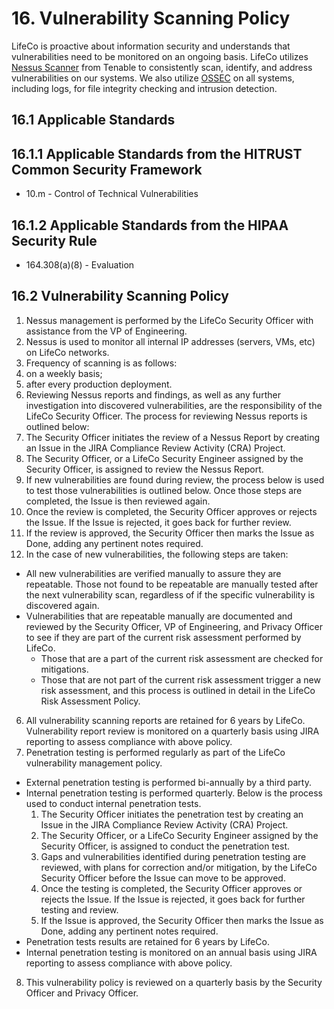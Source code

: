 # 16. Vulnerability Scanning Policy

LifeCo is proactive about information security and understands that vulnerabilities need to be monitored on an ongoing basis. LifeCo utilizes [Nessus Scanner](http://www.tenable.com/products/nessus) from Tenable to consistently scan, identify, and address vulnerabilities on our systems. We also utilize [OSSEC](http://www.ossec.net/) on all systems, including logs, for file integrity checking and intrusion detection.

## 16.1 Applicable Standards

## 16.1.1 Applicable Standards from the HITRUST Common Security Framework

* 10.m - Control of Technical Vulnerabilities

## 16.1.2 Applicable Standards from the HIPAA Security Rule

* 164.308(a)(8) - Evaluation

## 16.2 Vulnerability Scanning Policy

1. Nessus management is performed by the LifeCo Security Officer with assistance from the VP of Engineering.
2. Nessus is used to monitor all internal IP addresses (servers, VMs, etc) on LifeCo networks.
3. Frequency of scanning is as follows:
  1. on a weekly basis;
  2. after every production deployment.
4. Reviewing Nessus reports and findings, as well as any further investigation into discovered vulnerabilities, are the responsibility of the LifeCo Security Officer. The process for reviewing Nessus reports is outlined below:
  1. The Security Officer initiates the review of a Nessus Report by creating an Issue in the JIRA Compliance Review Activity (CRA) Project.
  2. The Security Officer, or a LifeCo Security Engineer assigned by the Security Officer, is assigned to review the Nessus Report.
  3. If new vulnerabilities are found during review, the process below is used to test those vulnerabilities is outlined below. Once those steps are completed, the Issue is then reviewed again.
  4. Once the review is completed, the Security Officer approves or rejects the Issue. If the Issue is rejected, it goes back for further review.
  5. If the review is approved, the Security Officer then marks the Issue as Done, adding any pertinent notes required.
5. In the case of new vulnerabilities, the following steps are taken:
  * All new vulnerabilities are verified manually to assure they are repeatable. Those not found to be repeatable are manually tested after the next vulnerability scan, regardless of if the specific vulnerability is discovered again.
  * Vulnerabilities that are repeatable manually are documented and reviewed by the Security Officer, VP of Engineering, and Privacy Officer to see if they are part of the current risk assessment performed by LifeCo.
    * Those that are a part of the current risk assessment are checked for mitigations.
    * Those that are not part of the current risk assessment trigger a new risk assessment, and this process is outlined in detail in the LifeCo Risk Assessment Policy.
6. All vulnerability scanning reports are retained for 6 years by LifeCo. Vulnerability report review is monitored on a quarterly basis using JIRA reporting to assess compliance with above policy.
7. Penetration testing is performed regularly as part of the LifeCo vulnerability management policy.
  * External penetration testing is performed bi-annually by a third party.
  * Internal penetration testing is performed quarterly. Below is the process used to conduct internal penetration tests.
      1. The Security Officer initiates the penetration test by creating an Issue in the JIRA Compliance Review Activity (CRA) Project.
      2. The Security Officer, or a LifeCo Security Engineer assigned by the Security Officer, is assigned to conduct the penetration test.
      3. Gaps and vulnerabilities identified during penetration testing are reviewed, with plans for correction and/or mitigation, by the LifeCo Security Officer before the Issue can move to be approved.
      4. Once the testing is completed, the Security Officer approves or rejects the Issue. If the Issue is rejected, it goes back for further testing and review.
      5. If the Issue is approved, the Security Officer then marks the Issue as Done, adding any pertinent notes required.
  * Penetration tests results are retained for 6 years by LifeCo.
  * Internal penetration testing is monitored on an annual basis using JIRA reporting to assess compliance with above policy.
8. This vulnerability policy is reviewed on a quarterly basis by the Security Officer and Privacy Officer.
